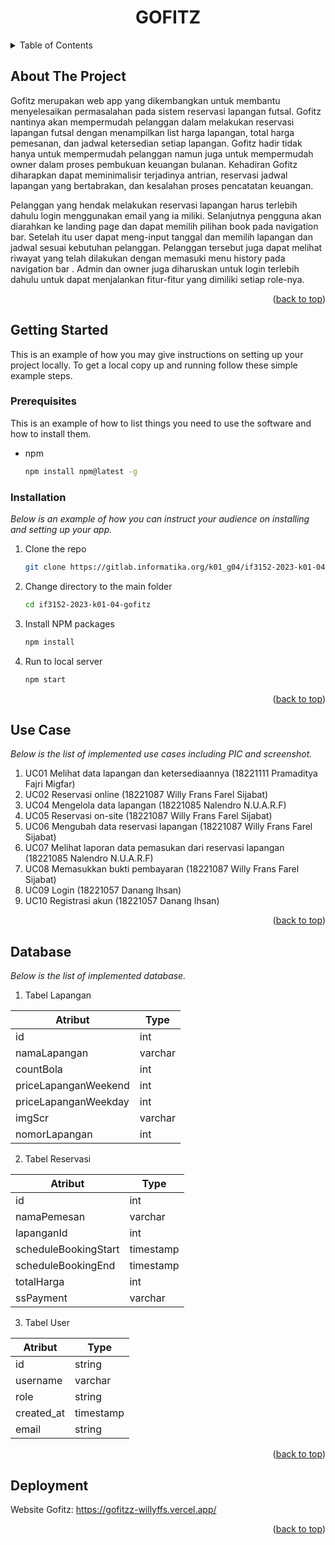 <a name="readme-top"></a>

<h1 align="center">GOFITZ</h1>

<details>
  <summary>Table of Contents</summary>
  <ol>
    <li>
      <a href="#about-the-project">About The Project</a>
    </li>
    <li>
      <a href="#getting-started">Getting Started</a>
      <ul>
        <li><a href="#prerequisites">Prerequisites</a></li>
        <li><a href="#installation">Installation</a></li>
      </ul>
    </li>
    <li><a href="#use-case">Use Case</a></li>
    <li><a href="#database">Database</a></li>
    <li><a href="#deployment">Deployment</a></li>
  </ol>
</details>

## About The Project
Gofitz merupakan web app yang dikembangkan untuk membantu menyelesaikan permasalahan pada sistem reservasi lapangan futsal. Gofitz nantinya akan mempermudah pelanggan dalam melakukan reservasi lapangan futsal dengan menampilkan list harga lapangan, total harga pemesanan, dan jadwal ketersedian setiap lapangan. Gofitz hadir tidak hanya untuk mempermudah pelanggan namun juga untuk mempermudah owner dalam proses pembukuan keuangan bulanan. Kehadiran Gofitz diharapkan dapat meminimalisir terjadinya antrian, reservasi jadwal lapangan yang bertabrakan, dan kesalahan proses pencatatan keuangan. 

Pelanggan yang hendak melakukan reservasi lapangan harus terlebih dahulu login menggunakan email yang ia miliki. Selanjutnya pengguna akan diarahkan ke landing page dan dapat memilih pilihan book pada navigation bar. Setelah itu user dapat meng-input tanggal dan memilih lapangan dan jadwal sesuai kebutuhan pelanggan. Pelanggan tersebut juga dapat melihat riwayat yang telah dilakukan dengan memasuki menu history pada navigation bar . Admin dan owner juga diharuskan untuk login terlebih dahulu untuk dapat menjalankan fitur-fitur yang dimiliki setiap role-nya.

<p align="right">(<a href="#readme-top">back to top</a>)</p>

## Getting Started

This is an example of how you may give instructions on setting up your project locally.
To get a local copy up and running follow these simple example steps.

### Prerequisites

This is an example of how to list things you need to use the software and how to install them.
* npm
  ```sh
  npm install npm@latest -g
  ```

### Installation

_Below is an example of how you can instruct your audience on installing and setting up your app._
1. Clone the repo
   ```sh
   git clone https://gitlab.informatika.org/k01_g04/if3152-2023-k01-04-gofitz.git
   ```
2. Change directory to the main folder
    ```sh
   cd if3152-2023-k01-04-gofitz
   ```
3. Install NPM packages
   ```sh
   npm install
   ```
4. Run to local server
   ```sh
   npm start
   ```

<p align="right">(<a href="#readme-top">back to top</a>)</p>

## Use Case
_Below is the list of implemented use cases including PIC and screenshot._
1. UC01 Melihat data lapangan dan ketersediaannya (18221111 Pramaditya Fajri Migfar)
2. UC02 Reservasi online (18221087 Willy Frans Farel Sijabat)
3. UC04 Mengelola data lapangan (18221085 Nalendro N.U.A.R.F)
4. UC05 Reservasi on-site (18221087 Willy Frans Farel Sijabat)
5. UC06 Mengubah data reservasi lapangan (18221087 Willy Frans Farel Sijabat)
6. UC07 Melihat laporan data pemasukan dari reservasi lapangan (18221085 Nalendro N.U.A.R.F)
7. UC08 Memasukkan bukti pembayaran (18221087 Willy Frans Farel Sijabat)
8. UC09 Login (18221057 Danang Ihsan)
9. UC10 Registrasi akun (18221057 Danang Ihsan)

<p align="right">(<a href="#readme-top">back to top</a>)</p>

## Database
_Below is the list of implemented database._

1. Tabel Lapangan

| Atribut | Type | 
|---------| ---- |
| id | int |
| namaLapangan | varchar | 
| countBola | int |
| priceLapanganWeekend | int |
| priceLapanganWeekday | int |
| imgScr | varchar | 
| nomorLapangan | int |

2. Tabel Reservasi 

| Atribut | Type |
| ---- | ---|
| id | int |
| namaPemesan | varchar |
| lapanganId | int |
| scheduleBookingStart | timestamp |
| scheduleBookingEnd | timestamp |
| totalHarga | int |
| ssPayment | varchar |

3. Tabel User

| Atribut | Type |
| ---- | ---- |
| id | string |
| username | varchar |
| role | string |
| created_at | timestamp |
| email | string |

<p align="right">(<a href="#readme-top">back to top</a>)</p>

## Deployment

Website Gofitz: https://gofitzz-willyffs.vercel.app/

<p align="right">(<a href="#readme-top">back to top</a>)</p>
